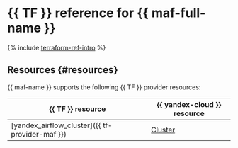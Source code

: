 # {{ TF }} reference for {{ maf-full-name }}

{% include [terraform-ref-intro](../_includes/terraform-ref-intro.md) %}

## Resources {#resources}

{{ maf-name }} supports the following {{ TF }} provider resources:

| **{{ TF }} resource** | **{{ yandex-cloud }} resource** |
| --- | --- |
| [yandex_airflow_cluster]({{ tf-provider-maf }}) | [Cluster](./concepts/index.md#cluster) |